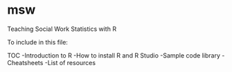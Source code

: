 # msw
Teaching Social Work Statistics with R

To include in this file:

TOC
-Introduction to R
-How to install R and R Studio
-Sample code library
-Cheatsheets
-List of resources
